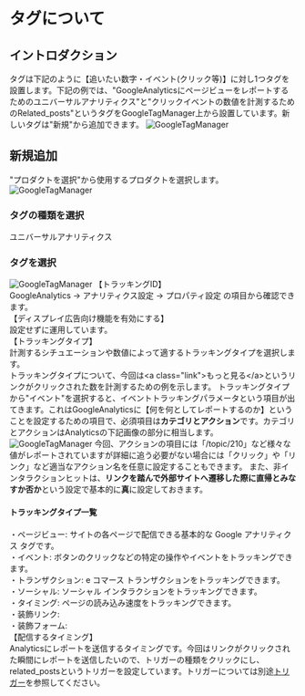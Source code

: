 # タグについて
## イントロダクション
タグは下記のように【追いたい数字・イベント(クリック等)】に対し1つタグを設置します。下記の例では、"GoogleAnalyticsにページビューをレポートするためのユニバーサルアナリティクス"と"クリックイベントの数値を計測するためのRelated_posts"というタグをGoogleTagManager上から設置しています。新しいタグは"新規"から追加できます。
![GoogleTagManager](https://github.com/sho0110/GoogleTagManager/blob/master/images/googletagmanager.png)

## 新規追加
"プロダクトを選択"から使用するプロダクトを選択します。
![GoogleTagManager](https://github.com/sho0110/GoogleTagManager/blob/master/images/タグタグ.png)
### タグの種類を選択
ユニバーサルアナリティクス
### タグを選択
![GoogleTagManager](https://github.com/sho0110/GoogleTagManager/blob/master/images/moreread.png)
【トラッキングID】<br>
  GoogleAnalytics -> アナリティクス設定 -> プロパティ設定 の項目から確認できます。<br>
【ディスプレイ広告向け機能を有効にする】<br>
  設定せずに運用しています。<br>
【トラッキングタイプ】<br>
  計測するシチュエーションや数値によって適するトラッキングタイプを選択します。<br>
トラッキングタイプについて、今回は\<a class="link">もっと見る\</a>というリンクがクリックされた数を計測するための例を示します。
トラッキングタイプから"イベント"を選択すると、イベントトラッキングパラメータという項目が出てきます。これはGoogleAnalyticsに【何を何としてレポートするのか】ということを設定するための項目で、必須項目は**カテゴリとアクション**です。カテゴリとアクションはAnalyticsの下記画像の部分に相当します。
![GoogleTagManager](https://github.com/sho0110/GoogleTagManager/blob/master/images/analytics.png)
今回、アクションの項目には「/topic/210」など様々な値がレポートされていますが詳細に追う必要がない場合には「クリック」や「リンク」など適当なアクション名を任意に設定することもできます。
また、非インタラクションヒットは、**リンクを踏んで外部サイトへ遷移した際に直帰とみなすか否か**という設定で基本的に**真**に設定しておきます。
#### トラッキングタイプ一覧
・ページビュー: サイトの各ページで配信できる基本的な Google アナリティクス タグです。<br>
・イベント: ボタンのクリックなどの特定の操作やイベントをトラッキングできます。<br>
・トランザクション: e コマース トランザクションをトラッキングできます。<br>
・ソーシャル: ソーシャル インタラクションをトラッキングできます。<br>
・タイミング: ページの読み込み速度をトラッキングできます。<br>
・装飾リンク: <br>
・装飾フォーム: <br>
【配信するタイミング】<br>
Analyticsにレポートを送信するタイミングです。今回はリンクがクリックされた瞬間にレポートを送信したいので、トリガーの種類をクリックにし、related_postsというトリガーを設定しています。トリガーについては別途<a id="user-content-トリガー" class="anchor" href="#トリガー" aria-hidden="true"><span class="octicon octicon-link"></span></a><a href="https://github.com/sho0110/GoogleTagManager/blob/master/trigger.md">トリガー</a>を参照してください。